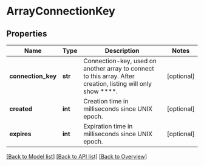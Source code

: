 # ArrayConnectionKey

## Properties
Name | Type | Description | Notes
------------ | ------------- | ------------- | -------------
**connection_key** | **str** | Connection-key, used on another array to connect to this array. After creation, listing will only show ****. | [optional] 
**created** | **int** | Creation time in milliseconds since UNIX epoch. | [optional] 
**expires** | **int** | Expiration time in milliseconds since UNIX epoch. | [optional] 

[[Back to Model list]](index.md#documentation-for-models) [[Back to API list]](index.md#endpoint-properties) [[Back to Overview]](index.md)


